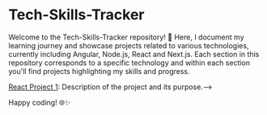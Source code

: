 # Tech-Skills-Tracker

Welcome to the Tech-Skills-Tracker repository! 🚀 Here, I document my learning journey and showcase projects related to various technologies, currently including Angular, Node.js, React and Next.js. Each section in this repository corresponds to a specific technology and within each section you'll find projects highlighting my skills and progress.

<!--
## Table of Contents-->

<!--1. [Angular](#angular)-->
<!--2. [Node.js](#nodejs)-->
<!--3. [React](#react)-->
<!--4. [Next.js](#nextjs)-->

<!--## Angular-->

<!--In this section, you'll find projects and notes related to Angular. Each project is designed to reinforce my understanding of Angular concepts and build real-world applications.-->

<!--- [Angular Project 1](./angular/project1): Description of the project and its purpose.-->
<!--- [Angular Project 2](./angular/project2): Description of the project and its purpose.-->

<!-- Add more Angular projects as needed -->

<!--## Node.js-->

<!--Explore my Node.js projects, where I delve into backend development and showcase my skills in building server-side applications.-->

<!--- [Node.js Project 1](./nodejs/project1): Description of the project and its purpose.-->
<!--- [Node.js Project 2](./nodejs/project2): Description of the project and its purpose.-->

<!-- Add more Node.js projects as needed -->

<!--## React-->

<!--This section features React projects that demonstrate my proficiency in building dynamic and responsive user interfaces.-->

[React Project 1](React/filmpire): Description of the project and its purpose.-->
<!--- [React Project 2](./react/project2): Description of the project and its purpose.-->

<!-- Add more React projects as needed -->

<!--## Next.js-->

<!--Check out my Next.js projects, combining React with server-side rendering for efficient and performant web applications.-->

<!--- [Next.js Project 1](./nextjs/project1): Description of the project and its purpose.-->
<!--- [Next.js Project 2](./nextjs/project2): Description of the project and its purpose.-->

<!-- Add more Next.js projects as needed -->

<!--## Contribution-->

<!--Feel free to explore the projects, provide feedback, or suggest improvements. If you have ideas for additional projects or topics you'd like me to cover, I welcome contributions and collaboration.
-->

Happy coding! 🌐✨
